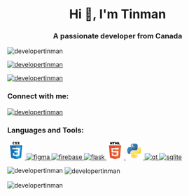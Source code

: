 <h1 align="center">Hi 👋, I'm Tinman</h1>
<h3 align="center">A passionate developer from Canada</h3>

<p align="left"> <img src="https://komarev.com/ghpvc/?username=developertinman&label=Profile%20views&color=0e75b6&style=flat" alt="developertinman" /> </p>

<p align="left"> <a href="https://github.com/ryo-ma/github-profile-trophy"><img src="https://github-profile-trophy.vercel.app/?username=developertinman" alt="developertinman" /></a> </p>

<p align="left"> <a href="https://twitter.com/developertinman" target="blank"><img src="https://img.shields.io/twitter/follow/developertinman?logo=twitter&style=for-the-badge" alt="developertinman" /></a> </p>

<h3 align="left">Connect with me:</h3>
<p align="left">
<a href="https://twitter.com/developertinman" target="blank"><img align="center" src="https://raw.githubusercontent.com/rahuldkjain/github-profile-readme-generator/master/src/images/icons/Social/twitter.svg" alt="developertinman" height="30" width="40" /></a>
</p>

<h3 align="left">Languages and Tools:</h3>
<p align="left"> <a href="https://www.w3schools.com/css/" target="_blank" rel="noreferrer"> <img src="https://raw.githubusercontent.com/devicons/devicon/master/icons/css3/css3-original-wordmark.svg" alt="css3" width="40" height="40"/> </a> <a href="https://www.figma.com/" target="_blank" rel="noreferrer"> <img src="https://www.vectorlogo.zone/logos/figma/figma-icon.svg" alt="figma" width="40" height="40"/> </a> <a href="https://firebase.google.com/" target="_blank" rel="noreferrer"> <img src="https://www.vectorlogo.zone/logos/firebase/firebase-icon.svg" alt="firebase" width="40" height="40"/> </a> <a href="https://flask.palletsprojects.com/" target="_blank" rel="noreferrer"> <img src="https://www.vectorlogo.zone/logos/pocoo_flask/pocoo_flask-icon.svg" alt="flask" width="40" height="40"/> </a> <a href="https://www.w3.org/html/" target="_blank" rel="noreferrer"> <img src="https://raw.githubusercontent.com/devicons/devicon/master/icons/html5/html5-original-wordmark.svg" alt="html5" width="40" height="40"/> </a> <a href="https://www.python.org" target="_blank" rel="noreferrer"> <img src="https://raw.githubusercontent.com/devicons/devicon/master/icons/python/python-original.svg" alt="python" width="40" height="40"/> </a> <a href="https://www.qt.io/" target="_blank" rel="noreferrer"> <img src="https://upload.wikimedia.org/wikipedia/commons/0/0b/Qt_logo_2016.svg" alt="qt" width="40" height="40"/> </a> <a href="https://www.sqlite.org/" target="_blank" rel="noreferrer"> <img src="https://www.vectorlogo.zone/logos/sqlite/sqlite-icon.svg" alt="sqlite" width="40" height="40"/> </a> </p>

<p><img align="left" src="https://github-readme-stats.vercel.app/api/top-langs?username=developertinman&show_icons=true&locale=en&layout=compact" alt="developertinman" /></p>

<p>&nbsp;<img align="center" src="https://github-readme-stats.vercel.app/api?username=developertinman&show_icons=true&locale=en" alt="developertinman" /></p>

<p><img align="center" src="https://github-readme-streak-stats.herokuapp.com/?user=developertinman&" alt="developertinman" /></p>
